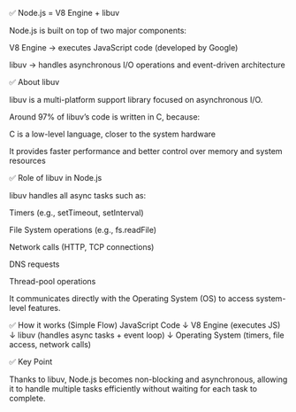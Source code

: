 ✅ Node.js = V8 Engine + libuv

Node.js is built on top of two major components:

V8 Engine → executes JavaScript code (developed by Google)

libuv → handles asynchronous I/O operations and event-driven architecture

✅ About libuv

libuv is a multi-platform support library focused on asynchronous I/O.

Around 97% of libuv’s code is written in C, because:

C is a low-level language, closer to the system hardware

It provides faster performance and better control over memory and system resources

✅ Role of libuv in Node.js

libuv handles all async tasks such as:

Timers (e.g., setTimeout, setInterval)

File System operations (e.g., fs.readFile)

Network calls (HTTP, TCP connections)

DNS requests

Thread-pool operations

It communicates directly with the Operating System (OS) to access system-level features.

✅ How it works (Simple Flow)
JavaScript Code
     ↓
 V8 Engine (executes JS)
     ↓
 libuv (handles async tasks + event loop)
     ↓
 Operating System (timers, file access, network calls)

✅ Key Point

Thanks to libuv, Node.js becomes non-blocking and asynchronous, allowing it to handle multiple tasks efficiently without waiting for each task to complete.